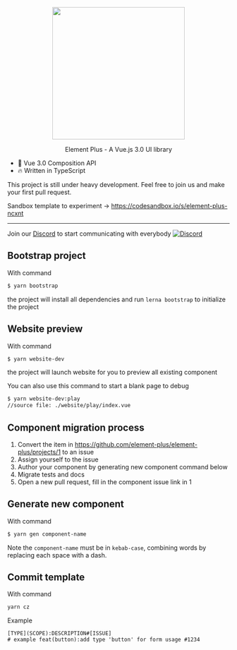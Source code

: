 <p align="center">
  <img width="300px" src="https://user-images.githubusercontent.com/10731096/91267529-259f3680-e7a6-11ea-9a60-3286f750de01.png">
</p>

<p align="center">Element Plus - A Vue.js 3.0 UI library</p>

* 💪 Vue 3.0 Composition API
* 🔥 Written in TypeScript

This project is still under heavy development. Feel free to join us and make your first pull request.

Sandbox template to experiment -> https://codesandbox.io/s/element-plus-ncxnt

---

Join our [Discord](https://discord.link/ElementPlus) to start communicating with everybody <a href="https://discord.link/ElementPlus" target="_blank" rel="noreferrer noopener" align="center"> ![Discord](https://discord.com/api/guilds/746641026239954954/widget.png?style=shield)</a>

## Bootstrap project
With command
```bash
$ yarn bootstrap
```
the project will install all dependencies and run `lerna bootstrap` to initialize the project


## Website preview
With command
```bash
$ yarn website-dev
```
the project will launch website for you to preview all existing component

You can also use this command to start a blank page to debug
```bash
$ yarn website-dev:play
//source file: ./website/play/index.vue
```
## Component migration process
1. Convert the item in https://github.com/element-plus/element-plus/projects/1 to an issue
2. Assign yourself to the issue
3. Author your component by generating new component command below
4. Migrate tests and docs
5. Open a new pull request, fill in the component issue link in 1

## Generate new component
With command
```bash
$ yarn gen component-name
```

Note the `component-name` must be in `kebab-case`, combining words by replacing each space with a dash.

## Commit template
With command
```bash
yarn cz
```

Example
```
[TYPE](SCOPE):DESCRIPTION#[ISSUE]
# example feat(button):add type 'button' for form usage #1234
```

